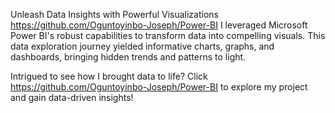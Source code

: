 Unleash Data Insights with Powerful Visualizations https://github.com/Oguntoyinbo-Joseph/Power-BI
I leveraged Microsoft Power BI's robust capabilities to transform data into compelling visuals. 
This data exploration journey yielded informative charts, graphs, and dashboards, bringing hidden trends and patterns to light.

Intrigued to see how I brought data to life? Click https://github.com/Oguntoyinbo-Joseph/Power-BI to explore my project and gain data-driven insights!
